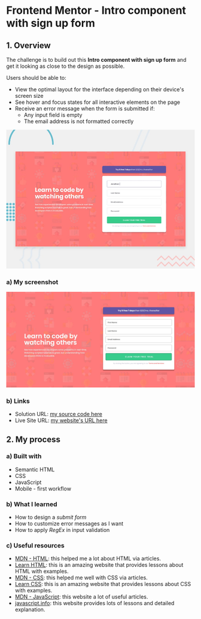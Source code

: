 # Frontend Mentor - Intro component with sign up form

## 1. Overview

The challenge is to build out this **Intro component with sign up form** and get it looking as close to the design as possible.

Users should be able to:
- View the optimal layout for the interface depending on their device's screen size
- See hover and focus states for all interactive elements on the page
- Receive an error message when the form is submitted if:
  - Any input field is empty
  - The email address is not formatted correctly

![Design preview for the Intro component with sign up form coding challenge](./design/desktop-preview.jpg)

### a) My screenshot

![My screenshot for the Intro component with sign up form coding challenge](./screenshot.jpeg)

### b) Links

- Solution URL: [my source code here](https://github.com/hieutrantrong21520859MMCL21/FrontEndPractice_Intern_IntroComponentWithSignUpForm)
- Live Site URL: [my website's URL here](https://hieutrantrong21520859mmcl21.github.io/FrontEndPractice_Intern_IntroComponentWithSignUpForm/)

## 2. My process

### a) Built with

- Semantic HTML
- CSS
- JavaScript
- Mobile - first workflow

### b) What I learned

- How to design a *submit form*
- How to customize error messages as I want
- How to apply _RegEx_ in input validation 

### c) Useful resources

- [MDN - HTML](https://developer.mozilla.org/en-US/docs/Web/HTML): this helped me a lot about HTML via articles.
- [Learn HTML](https://web.dev/learn/html): this is an amazing website that provides lessons about HTML with examples.
- [MDN - CSS](https://developer.mozilla.org/en-US/docs/Web/CSS): this helped me well with CSS via articles.
- [Learn CSS](https://web.dev/learn/css): this is an amazing website that provides lessons about CSS with examples.
- [MDN - JavaScript](https://developer.mozilla.org/en-US/docs/Web/JavaScript): this website a lot of useful articles.
- [javascript.info](https://javascript.info/): this website provides lots of lessons and detailed explanation.